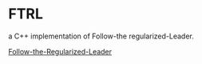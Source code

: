 # FTRL

a C++ implementation of Follow-the regularized-Leader.

[Follow-the-Regularized-Leader](http://www.jmlr.org/proceedings/papers/v15/mcmahan11b/mcmahan11b.pdf)

